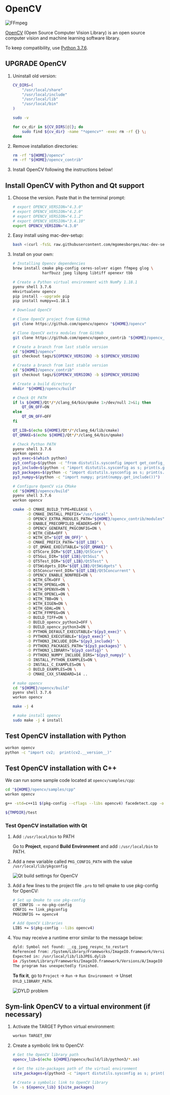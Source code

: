 # OpenCV

![FFmpeg](../assets/opencv.png?raw=true)

[OpenCV](https://opencv.org) (Open Source Computer Vision Library) is an open source computer vision and machine learning software library.

To keep compatibility, use [Python 3.7.6](#install-python).

## UPGRADE OpenCV

1. Uninstall old version:

    ```bash
    CV_DIRS=(
        "/usr/local/share"
        "/usr/local/include"
        "/usr/local/lib"
        "/usr/local/bin"
    )

    sudo -v

    for cv_dir in ${CV_DIRS[@]}; do
        sudo find ${cv_dir} -name "*opencv*" -exec rm -rf {} \;
    done
    ```

2. Remove installation directories:

    ```bash
    rm -rf "${HOME}/opencv"
    rm -rf "${HOME}/opencv_contrib"
    ```

3. Install OpenCV following the instructions below!

## Install OpenCV with Python and Qt support

1. Choose the version. Paste that in the terminal prompt:

    ```bash
    # export OPENCV_VERSION="4.3.0"
    # export OPENCV_VERSION="4.2.0"
    # export OPENCV_VERSION="4.1.2"
    # export OPENCV_VERSION="3.4.10"
    export OPENCV_VERSION="4.3.0"
    ```

2. Easy install using mac-dev-setup:

    ```bash
    bash <(curl -fsSL raw.githubusercontent.com/mgomesborges/mac-dev-setup/master/install) opencv
    ```

3. Install on your own:

    ```bash
    # Installing Opencv dependencies
    brew install cmake pkg-config ceres-solver eigen ffmpeg glog \
                 harfbuzz jpeg libpng libtiff openexr tbb
    ```

    ```bash
    # Create a Python virtual environment with NumPy 1.18.1
    pyenv shell 3.7.6
    mkvirtualenv opencv
    pip install --upgrade pip
    pip install numpy==1.18.1
    ```

    ```bash
    # Download OpenCV

    # Clone OpenCV project from GitHub
    git clone https://github.com/opencv/opencv "${HOME}/opencv"

    # Clone OpenCV extra modules from GitHub
    git clone https://github.com/opencv/opencv_contrib "${HOME}/opencv_contrib"

    # Create a branch from last stable version
    cd "${HOME}/opencv"
    git checkout tags/${OPENCV_VERSION} -b ${OPENCV_VERSION}

    # Create a branch from last stable version
    cd "${HOME}/opencv_contrib"
    git checkout tags/${OPENCV_VERSION} -b ${OPENCV_VERSION}

    # Create a build directory
    mkdir "${HOME}/opencv/build"
    ```

    ```bash
    # Check Qt PATH
    if ls ${HOME}/Qt*/*/clang_64/bin/qmake 1>/dev/null 2>&1; then
        QT_ON_OFF=ON
    else
        QT_ON_OFF=OFF
    fi

    QT_LIB=$(echo ${HOME}/Qt*/*/clang_64/lib/cmake)
    QT_QMAKE=$(echo ${HOME}/Qt*/*/clang_64/bin/qmake)

    # Check Python PATH
    pyenv shell 3.7.6
    workon opencv
    py3_exec=$(which python)
    py3_config=$(python -c "from distutils.sysconfig import get_config_var as s; print(s('LIBDIR'))")
    py3_include=$(python -c "import distutils.sysconfig as s; print(s.get_python_inc())")
    py3_packages=$(python -c "import distutils.sysconfig as s; print(s.get_python_lib())")
    py3_numpy=$(python -c "import numpy; print(numpy.get_include())")
    ```

    ```bash
    # Configure OpenCV via CMake
    cd "${HOME}/opencv/build"
    pyenv shell 3.7.6
    workon opencv

    cmake -D CMAKE_BUILD_TYPE=RELEASE \
          -D CMAKE_INSTALL_PREFIX="/usr/local" \
          -D OPENCV_EXTRA_MODULES_PATH="${HOME}/opencv_contrib/modules" \
          -D ENABLE_PRECOMPILED_HEADERS=OFF \
          -D OPENCV_GENERATE_PKGCONFIG=ON \
          -D WITH_CUDA=OFF \
          -D WITH_QT="${QT_ON_OFF}" \
          -D CMAKE_PREFIX_PATH="${QT_LIB}" \
          -D QT_QMAKE_EXECUTABLE="${QT_QMAKE}" \
          -D QT5Core_DIR="${QT_LIB}/Qt5Core" \
          -D QT5Gui_DIR="${QT_LIB}/Qt5Gui" \
          -D QT5Test_DIR="${QT_LIB}/Qt5Test" \
          -D QT5Widgets_DIR="${QT_LIB}/Qt5Widgets" \
          -D Qt5Concurrent_DIR="${QT_LIB}/Qt5Concurrent" \
          -D OPENCV_ENABLE_NONFREE=ON \
          -D WITH_GTK=OFF \
          -D WITH_OPENGL=ON \
          -D WITH_OPENVX=ON \
          -D WITH_OPENCL=ON \
          -D WITH_TBB=ON \
          -D WITH_EIGEN=ON \
          -D WITH_GDAL=ON \
          -D WITH_FFMPEG=ON \
          -D BUILD_TIFF=ON \
          -D BUILD_opencv_python2=OFF \
          -D BUILD_opencv_python3=ON \
          -D PYTHON_DEFAULT_EXECUTABLE="${py3_exec}" \
          -D PYTHON3_EXECUTABLE="${py3_exec}" \
          -D PYTHON3_INCLUDE_DIR="${py3_include}" \
          -D PYTHON3_PACKAGES_PATH="${py3_packages}" \
          -D PYTHON3_LIBRARY="${py3_config}" \
          -D PYTHON3_NUMPY_INCLUDE_DIRS="${py3_numpy}" \
          -D INSTALL_PYTHON_EXAMPLES=ON \
          -D INSTALL_C_EXAMPLES=ON \
          -D BUILD_EXAMPLES=ON \
          -D CMAKE_CXX_STANDARD=14 ..
    ```

    ```bash
    # make opencv
    cd "${HOME}/opencv/build"
    pyenv shell 3.7.6
    workon opencv

    make -j 4
    ```

    ```bash
    # make install opencv
    sudo make -j 4 install
    ```

## Test OpenCV installation with Python

```bash
workon opencv
python -c "import cv2;  print(cv2.__version__)"
```

## Test OpenCV installation with C++

We can run some sample code located at `opencv/samples/cpp`:

```bash
cd "${HOME}/opencv/samples/cpp"
workon opencv

g++ -std=c++11 $(pkg-config --cflags --libs opencv4) facedetect.cpp -o ${TMPDIR}/test

${TMPDIR}/test
```

### Test OpenCV installation with Qt

1. Add `:/usr/local/bin` to PATH

    Go to **Project**, expand **Build Environment** and add `:/usr/local/bin` to PATH.

2. Add a new variable called `PKG_CONFIG_PATH` with the value `/usr/local/lib/pkgconfig`

    ![Qt build settings for OpenCV](../assets/qt-path.png?raw=true)

3. Add a few lines to the project file `.pro` to tell qmake to use pkg-config for OpenCV:

    ```bash
    # Set up Qmake to use pkg-config
    QT_CONFIG -= no-pkg-config
    CONFIG += link_pkgconfig
    PKGCONFIG += opencv4

    # Add OpenCV Libraries
    LIBS += $(pkg-config --libs opencv4)
    ```

4. You may receive a runtime error similar to the message below:

    ```bash
    dyld: Symbol not found: __cg_jpeg_resync_to_restart
    Referenced from: /System/Library/Frameworks/ImageIO.framework/Versions/A/ImageIO
    Expected in: /usr/local/lib/libJPEG.dylib
    in /System/Library/Frameworks/ImageIO.framework/Versions/A/ImageIO
    The program has unexpectedly finished.
    ```

    **To fix it**, go to `Project` -> `Run` -> `Run Environment` -> Unset `DYLD_LIBRARY_PATH`.

    ![DYLD problem](../assets/qt-dyld.png?raw=true)

## Sym-link OpenCV to a virtual environment (if necessary)

1. Activate the TARGET Python virtual environment:

    ```bash
    workon TARGET_ENV
    ```

2. Create a symbolic link to OpenCV:

    ```bash
    # Get the OpenCV library path
    opencv_lib=$(echo ${HOME}/opencv/build/lib/python3/*.so)

    # Get the site-packages path of the virtual environment
    site_packages=$(python3 -c "import distutils.sysconfig as s; print(s.get_python_lib())")

    # Create a symbolic link to OpenCV library
    ln -s ${opencv_lib} ${site_packages}
    ```
